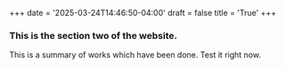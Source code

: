 +++
date = '2025-03-24T14:46:50-04:00'
draft = false
title = 'True'
+++

### This is the section two of the website. 

This is a summary of works which have been done. Test it right now.
